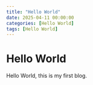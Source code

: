 ```yaml
---
title: "Hello World"
date: 2025-04-11 00:00:00
categories: [Hello World]
tags: [Hello World]
---
```


# Hello World

Hello World, this is my first blog.
